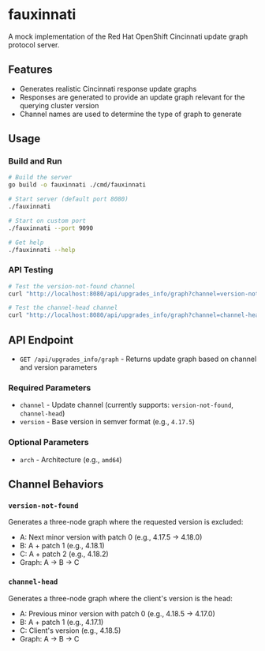 # fauxinnati

A mock implementation of the Red Hat OpenShift Cincinnati update graph protocol server.

## Features

- Generates realistic Cincinnati response update graphs
- Responses are generated to provide an update graph relevant for the querying cluster version
- Channel names are used to determine the type of graph to generate

## Usage

### Build and Run

```bash
# Build the server
go build -o fauxinnati ./cmd/fauxinnati

# Start server (default port 8080)
./fauxinnati

# Start on custom port
./fauxinnati --port 9090

# Get help
./fauxinnati --help
```

### API Testing

```bash
# Test the version-not-found channel
curl "http://localhost:8080/api/upgrades_info/graph?channel=version-not-found&version=4.17.5&arch=amd64"

# Test the channel-head channel
curl "http://localhost:8080/api/upgrades_info/graph?channel=channel-head&version=4.18.5&arch=amd64"
```

## API Endpoint

- `GET /api/upgrades_info/graph` - Returns update graph based on channel and version parameters

### Required Parameters

- `channel` - Update channel (currently supports: `version-not-found`, `channel-head`)
- `version` - Base version in semver format (e.g., `4.17.5`)

### Optional Parameters

- `arch` - Architecture (e.g., `amd64`)

## Channel Behaviors

### `version-not-found`
Generates a three-node graph where the requested version is excluded:
- A: Next minor version with patch 0 (e.g., 4.17.5 → 4.18.0)  
- B: A + patch 1 (e.g., 4.18.1)
- C: A + patch 2 (e.g., 4.18.2)
- Graph: A → B → C

### `channel-head`  
Generates a three-node graph where the client's version is the head:
- A: Previous minor version with patch 0 (e.g., 4.18.5 → 4.17.0)
- B: A + patch 1 (e.g., 4.17.1) 
- C: Client's version (e.g., 4.18.5)
- Graph: A → B → C
